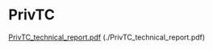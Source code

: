 # PrivTC
[PrivTC_technical_report.pdf](https://github.com/YangJianyu-bupt/privtc/blob/main/PrivTC_technical_report.pdf "悬停显示")
(./PrivTC_technical_report.pdf)
